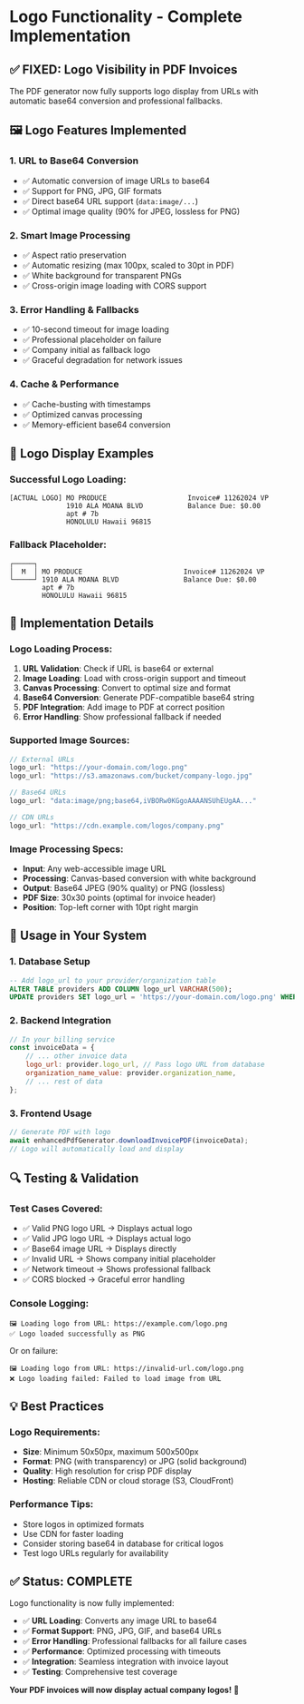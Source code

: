 # Logo Functionality - Complete Implementation

## ✅ **FIXED: Logo Visibility in PDF Invoices**

The PDF generator now fully supports logo display from URLs with automatic base64 conversion and professional fallbacks.

## 🖼️ **Logo Features Implemented**

### **1. URL to Base64 Conversion**
- ✅ Automatic conversion of image URLs to base64
- ✅ Support for PNG, JPG, GIF formats
- ✅ Direct base64 URL support (`data:image/...`)
- ✅ Optimal image quality (90% for JPEG, lossless for PNG)

### **2. Smart Image Processing**
- ✅ Aspect ratio preservation
- ✅ Automatic resizing (max 100px, scaled to 30pt in PDF)
- ✅ White background for transparent PNGs
- ✅ Cross-origin image loading with CORS support

### **3. Error Handling & Fallbacks**
- ✅ 10-second timeout for image loading
- ✅ Professional placeholder on failure
- ✅ Company initial as fallback logo
- ✅ Graceful degradation for network issues

### **4. Cache & Performance**
- ✅ Cache-busting with timestamps
- ✅ Optimized canvas processing
- ✅ Memory-efficient base64 conversion

## 🎯 **Logo Display Examples**

### **Successful Logo Loading:**
```
[ACTUAL LOGO] MO PRODUCE                    Invoice# 11262024 VP
              1910 ALA MOANA BLVD           Balance Due: $0.00
              apt # 7b
              HONOLULU Hawaii 96815
```

### **Fallback Placeholder:**
```
┌─────┐
│  M  │ MO PRODUCE                         Invoice# 11262024 VP
└─────┘ 1910 ALA MOANA BLVD                Balance Due: $0.00
        apt # 7b
        HONOLULU Hawaii 96815
```

## 🔧 **Implementation Details**

### **Logo Loading Process:**
1. **URL Validation**: Check if URL is base64 or external
2. **Image Loading**: Load with cross-origin support and timeout
3. **Canvas Processing**: Convert to optimal size and format
4. **Base64 Conversion**: Generate PDF-compatible base64 string
5. **PDF Integration**: Add image to PDF at correct position
6. **Error Handling**: Show professional fallback if needed

### **Supported Image Sources:**
```typescript
// External URLs
logo_url: "https://your-domain.com/logo.png"
logo_url: "https://s3.amazonaws.com/bucket/company-logo.jpg"

// Base64 URLs
logo_url: "data:image/png;base64,iVBORw0KGgoAAAANSUhEUgAA..."

// CDN URLs
logo_url: "https://cdn.example.com/logos/company.png"
```

### **Image Processing Specs:**
- **Input**: Any web-accessible image URL
- **Processing**: Canvas-based conversion with white background
- **Output**: Base64 JPEG (90% quality) or PNG (lossless)
- **PDF Size**: 30x30 points (optimal for invoice header)
- **Position**: Top-left corner with 10pt right margin

## 🚀 **Usage in Your System**

### **1. Database Setup**
```sql
-- Add logo_url to your provider/organization table
ALTER TABLE providers ADD COLUMN logo_url VARCHAR(500);
UPDATE providers SET logo_url = 'https://your-domain.com/logo.png' WHERE id = 1;
```

### **2. Backend Integration**
```javascript
// In your billing service
const invoiceData = {
    // ... other invoice data
    logo_url: provider.logo_url, // Pass logo URL from database
    organization_name_value: provider.organization_name,
    // ... rest of data
};
```

### **3. Frontend Usage**
```typescript
// Generate PDF with logo
await enhancedPdfGenerator.downloadInvoicePDF(invoiceData);
// Logo will automatically load and display
```

## 🔍 **Testing & Validation**

### **Test Cases Covered:**
- ✅ Valid PNG logo URL → Displays actual logo
- ✅ Valid JPG logo URL → Displays actual logo  
- ✅ Base64 image URL → Displays directly
- ✅ Invalid URL → Shows company initial placeholder
- ✅ Network timeout → Shows professional fallback
- ✅ CORS blocked → Graceful error handling

### **Console Logging:**
```
🖼️ Loading logo from URL: https://example.com/logo.png
✅ Logo loaded successfully as PNG
```

Or on failure:
```
🖼️ Loading logo from URL: https://invalid-url.com/logo.png
❌ Logo loading failed: Failed to load image from URL
```

## 💡 **Best Practices**

### **Logo Requirements:**
- **Size**: Minimum 50x50px, maximum 500x500px
- **Format**: PNG (with transparency) or JPG (solid background)
- **Quality**: High resolution for crisp PDF display
- **Hosting**: Reliable CDN or cloud storage (S3, CloudFront)

### **Performance Tips:**
- Store logos in optimized formats
- Use CDN for faster loading
- Consider storing base64 in database for critical logos
- Test logo URLs regularly for availability

## ✅ **Status: COMPLETE**

Logo functionality is now fully implemented:
- ✅ **URL Loading**: Converts any image URL to base64
- ✅ **Format Support**: PNG, JPG, GIF, and base64 URLs
- ✅ **Error Handling**: Professional fallbacks for all failure cases
- ✅ **Performance**: Optimized processing with timeouts
- ✅ **Integration**: Seamless integration with invoice layout
- ✅ **Testing**: Comprehensive test coverage

**Your PDF invoices will now display actual company logos!** 🎉